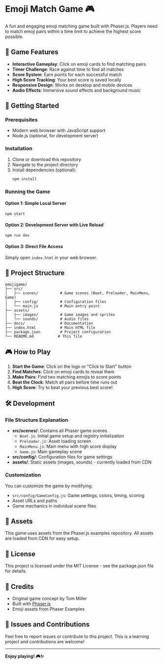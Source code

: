 # Emoji Match Game 🎮

A fun and engaging emoji matching game built with Phaser.js. Players need to match emoji pairs within a time limit to achieve the highest score possible.

## 🎯 Game Features

- **Interactive Gameplay**: Click on emoji cards to find matching pairs
- **Timer Challenge**: Race against time to find all matches
- **Score System**: Earn points for each successful match
- **High Score Tracking**: Your best score is saved locally
- **Responsive Design**: Works on desktop and mobile devices
- **Audio Effects**: Immersive sound effects and background music

## 🚀 Getting Started

### Prerequisites
- Modern web browser with JavaScript support
- Node.js (optional, for development server)

### Installation

1. Clone or download this repository
2. Navigate to the project directory
3. Install dependencies (optional):
   ```bash
   npm install
   ```

### Running the Game

#### Option 1: Simple Local Server
```bash
npm start
```

#### Option 2: Development Server with Live Reload
```bash
npm run dev
```

#### Option 3: Direct File Access
Simply open `index.html` in your web browser.

## 📁 Project Structure

```
emojigame/
├── src/
│   ├── scenes/          # Game scenes (Boot, Preloader, MainMenu, Game)
│   ├── config/          # Configuration files
│   └── main.js          # Main entry point
├── assets/
│   ├── images/          # Game images and sprites
│   └── sounds/          # Audio files
├── docs/                # Documentation
├── index.html           # Main HTML file
├── package.json         # Project configuration
└── README.md           # This file
```

## 🎮 How to Play

1. **Start the Game**: Click on the logo or "Click to Start" button
2. **Find Matches**: Click on emoji cards to reveal them
3. **Make Pairs**: Find two matching emojis to score points
4. **Beat the Clock**: Match all pairs before time runs out
5. **High Score**: Try to beat your previous best score!

## 🛠️ Development

### File Structure Explanation

- **src/scenes/**: Contains all Phaser game scenes
  - `Boot.js`: Initial game setup and registry initialization
  - `Preloader.js`: Asset loading screen
  - `MainMenu.js`: Main menu with high score display
  - `Game.js`: Main gameplay scene
- **src/config/**: Configuration files for game settings
- **assets/**: Static assets (images, sounds) - currently loaded from CDN

### Customization

You can customize the game by modifying:
- `src/config/GameConfig.js`: Game settings, colors, timing, scoring
- Asset URLs and paths
- Game mechanics in individual scene files

## 🎨 Assets

This game uses assets from the Phaser.js examples repository. All assets are loaded from CDN for easy setup.

## 📝 License

This project is licensed under the MIT License - see the package.json file for details.

## 🙏 Credits

- Original game concept by Tom Miller
- Built with [Phaser.js](https://phaser.io/)
- Emoji assets from Phaser Examples

## 🐛 Issues and Contributions

Feel free to report issues or contribute to this project. This is a learning project and contributions are welcome!

---

**Enjoy playing! 🎮✨**
